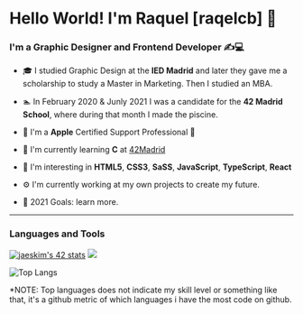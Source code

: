 # Hello World! I'm Raquel [raqelcb] 👋

### I'm a Graphic Designer and Frontend Developer ✍️💻

- 🎓 I studied Graphic Design at the **IED Madrid** and later they gave me a scholarship to study a Master in Marketing. Then I studied an MBA.
- 🏊‍ In February 2020 & Junly 2021 I was a candidate for the **42 Madrid School**, where during that month I made the piscine.
- 🍏 I'm a **Apple** Certified Support Professional 

- 🌱 I'm currently learning **C** at [42Madrid](https://www.42madrid.com/en/)
- 🧠 I'm interesting in **HTML5**, **CSS3**, **SaSS**, **JavaScript**, **TypeScript**, **React**
- ⚙️ I'm currently working at my own projects to create my future.
- 🚀 2021 Goals: learn more.
---
### Languages and Tools

[![jaeskim's 42 stats](https://badge42.herokuapp.com/api/stats/rcuesta-?privacyEmail=true)](https://www.42madrid.com/en)
![](https://github-readme-stats.vercel.app/api?username=pruiz-ca&count_private=true&show_icons=true&theme=dark&hide_title=true)
<!--![Raqelcb's github stats](https://github-readme-stats.vercel.app/api?username=raqelcb&show_icons=true&count_private=true) -->
![Top Langs](https://github-readme-stats.vercel.app/api/top-langs/?username=raqelcb&layout=compact&theme=dark)


*NOTE: Top languages does not indicate my skill level or something like that, it's a github metric of which languages i have the most code on github.
